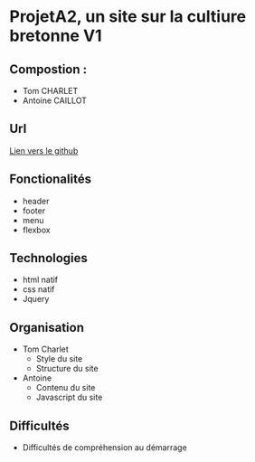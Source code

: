 # ProjetA2, un site sur la cultiure bretonne V1
## Compostion :
 - Tom CHARLET
 - Antoine CAILLOT
## Url 
[Lien vers le github](https://github.com/tom-charlet/projetA2.git)
## Fonctionalités 
 - header
 - footer
 - menu
 - flexbox
## Technologies
 - html natif
 - css natif
 - Jquery
## Organisation
 - Tom Charlet
     - Style du site
     - Structure du site
 - Antoine
    - Contenu du site
    - Javascript du site
## Difficultés
 - Difficultés de compréhension au démarrage 
